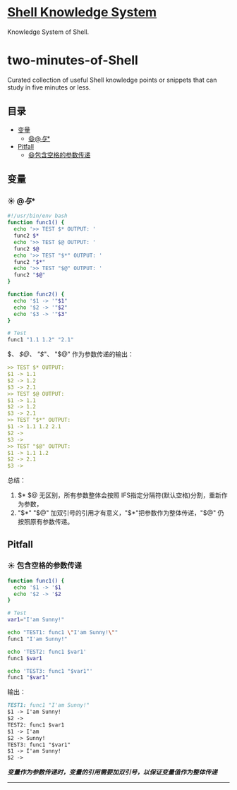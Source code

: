 # [Shell Knowledge System](KS-Shell/README.md)
Knowledge System of Shell.

# two-minutes-of-Shell
Curated collection of useful Shell knowledge points or snippets 
that can study in five minutes or less. 

## 目录
* [变量](#变量)
  * [:smile:$@与$*](#与)
* [Pitfall](#pitfall)
  * [:smile:包含空格的参数传递](#包含空格的参数传递)

## 变量
### :sunny: $@与$*
```Bash
#!/usr/bin/env bash
function func1() {
  echo '>> TEST $* OUTPUT: '
  func2 $*
  echo '>> TEST $@ OUTPUT: '
  func2 $@
  echo '>> TEST "$*" OUTPUT: '
  func2 "$*"
  echo '>> TEST "$@" OUTPUT: '
  func2 "$@"
}

function func2() {
  echo '$1 -> '"$1"
  echo '$2 -> '"$2"
  echo '$3 -> '"$3"
}

# Test
func1 "1.1 1.2" "2.1"
```
$*、 $@、 "$*"、 "$@" 作为参数传递的输出：
```md
>> TEST $* OUTPUT:
$1 -> 1.1
$2 -> 1.2
$3 -> 2.1
>> TEST $@ OUTPUT:
$1 -> 1.1
$2 -> 1.2
$3 -> 2.1
>> TEST "$*" OUTPUT:
$1 -> 1.1 1.2 2.1
$2 ->
$3 ->
>> TEST "$@" OUTPUT:
$1 -> 1.1 1.2
$2 -> 2.1
$3 ->
```
总结：
1. $* $@ 无区别，所有参数整体会按照 IFS指定分隔符(默认空格)分割，重新作为参数，
2. "$*" "$@" 加双引号的引用才有意义，"$*"把参数作为整体传递，"$@" 仍按照原有参数传递。

## Pitfall
### :sunny: 包含空格的参数传递
```Bash
function func1() {
  echo '$1 -> '$1
  echo '$2 -> '$2
}

# Test
var1="I'am Sunny!"

echo "TEST1: func1 \"I'am Sunny!\""
func1 "I'am Sunny!"

echo 'TEST2: func1 $var1'
func1 $var1

echo 'TEST3: func1 "$var1"'
func1 "$var1"
```
输出：
```md
TEST1: func1 "I'am Sunny!"
$1 -> I'am Sunny!
$2 ->
TEST2: func1 $var1
$1 -> I'am
$2 -> Sunny!
TEST3: func1 "$var1"
$1 -> I'am Sunny!
$2 ->
```
***变量作为参数传递时，变量的引用需要加双引号，以保证变量值作为整体传递***

--------------------------------
